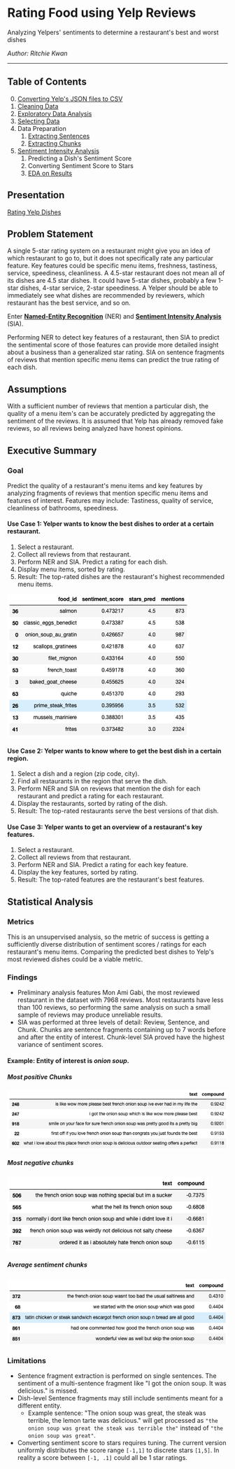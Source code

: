 # Rating Food using Yelp Reviews
Analyzing Yelpers' sentiments to determine a restaurant's best and worst dishes

_Author: Ritchie Kwan_

---

## Table of Contents

0. [Converting Yelp's JSON files to CSV](code/00-converting-json-to-csv.ipynb)
1. [Cleaning Data](code/01-cleaning-data.ipynb)
1. [Exploratory Data Analysis](code/02-eda.ipynb)
1. [Selecting Data](code/04.1-selecting-a-restaurant.ipynb)
1. Data Preparation
    1. [Extracting Sentences](code/04.2-splitting-to-sentences.ipynb)
    1. [Extracting Chunks](code/04.3-splitting-to-chunks.ipynb)
1. [Sentiment Intensity Analysis](code/04-rating-dishes-per-restaurant.ipynb)
    1. Predicting a Dish's Sentiment Score
    1. Converting Sentiment Score to Stars
    1. [EDA on Results](code/05-results-eda.ipynb)


## Presentation
[Rating Yelp Dishes](https://docs.google.com/presentation/d/1AJK0bjvfv5uJDRuppb7xC9GwR_sUUkeGrc7KPsJZdw0/edit?usp=sharing)


## Problem Statement
A single 5-star rating system on a restaurant might give you an idea of which restaurant to go to, but it does not specifically rate any particular feature. Key features could be specific menu items, freshness, tastiness, service, speediness, cleanliness. A 4.5-star restaurant does not mean all of its dishes are 4.5 star dishes. It could have 5-star dishes, probably a few 1-star dishes, 4-star service, 2-star speediness. A Yelper should be able to immediately see what dishes are recommended by reviewers, which restaurant has the best service, and so on.

Enter **[Named-Entity Recognition](https://en.wikipedia.org/wiki/Named-entity_recognition)** (NER) and **[Sentiment Intensity Analysis](https://www.kdnuggets.com/2018/08/emotion-sentiment-analysis-practitioners-guide-nlp-5.html)** (SIA).

Performing NER to detect key features of a restaurant, then SIA to predict the  sentimental score of those features can provide more detailed insight about a business than a generalized star rating. SIA on sentence fragments of reviews that mention specific menu items can predict the true rating of each dish.


## Assumptions
With a sufficient number of reviews that mention a particular dish, the quality of a menu item's can be accurately predicted by aggregating the sentiment of the reviews.
It is assumed that Yelp has already removed fake reviews, so all reviews being analyzed have honest opinions.


## Executive Summary
### Goal
Predict the quality of a restaurant's menu items and key features by analyzing fragments of reviews that mention specific menu items and features of interest.  Features may include: Tastiness, quality of service, cleanliness of bathrooms, speediness.

#### Use Case 1:  Yelper wants to know the best dishes to order at a certain restaurant.
1. Select a restaurant.
2. Collect all reviews from that restaurant.
3. Perform NER and SIA. Predict a rating for each dish.
4. Display menu items, sorted by rating.
5. Result: The top-rated dishes are the restaurant's highest recommended menu items.

![monamigabi-best](images/monamigabi-best.png)

#### Use Case 2: Yelper wants to know where to get the best dish in a certain region.
1. Select a dish and a region (zip code, city).
2. Find all restaurants in the region that serve the dish.
3. Perform NER and SIA on reviews that mention the dish for each restaurant and predict a rating for each restaurant.
4. Display the restaurants, sorted by rating of the dish.
5. Result: The top-rated restaurants serve the best versions of that dish.

#### Use Case 3: Yelper wants to get an overview of a restaurant's key features.
1. Select a restaurant.
2. Collect all reviews from that restaurant.
3. Perform NER and SIA. Predict a rating for each key feature.
4. Display the key features, sorted by rating.
5. Result: The top-rated features are the restaurant's best features.


## Statistical Analysis

### Metrics
This is an unsupervised analysis, so the metric of success is getting a sufficiently diverse distribution of sentiment scores / ratings for each restaurant's menu items. Comparing the predicted best dishes to Yelp's most reviewed dishes could be a viable metric.

### Findings
* Preliminary analysis features Mon Ami Gabi, the most reviewed restaurant in the dataset with 7968 reviews. Most restaurants have less than 100 reviews, so performing the same analysis on such a small sample of reviews may produce unreliable results.
* SIA was performed at three levels of detail: Review, Sentence, and Chunk. Chunks are sentence fragments containing up to 7 words before and after the entity of interest. Chunk-level SIA proved have the highest variance of sentiment scores.

#### Example: Entity of interest is *onion soup*.
##### Most positive Chunks
![onion-soup-pos](images/onion-soup-pos.png)
##### Most negative chunks
![onion-soup-neg](images/onion-soup-neg.png)
##### Average sentiment chunks
![onion-soup-avg](images/onion-soup-avg.png)

### Limitations
* Sentence fragment extraction is performed on single sentences. The sentiment of a multi-sentence fragment like "I got the onion soup. It was delicious." is missed.
* Dish-level Sentence fragments may still include sentiments meant for a different entity.
    * Example sentence: "The onion soup was great, the steak was terrible, the lemon tarte was delicious." will get processed as `"the onion soup was great the steak was terrible the"` instead of `"the onion soup was great"`.
* Converting sentiment score to stars requires tuning. The current version uniformly distributes the score range `[-1,1]` to discrete stars `[1,5]`. In reality a score between `[-1, .1]` could all be 1 star ratings.

